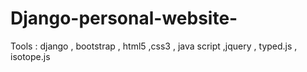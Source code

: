 # Django-personal-website-
Tools : django , bootstrap , html5 ,css3 , java script ,jquery , typed.js , isotope.js
